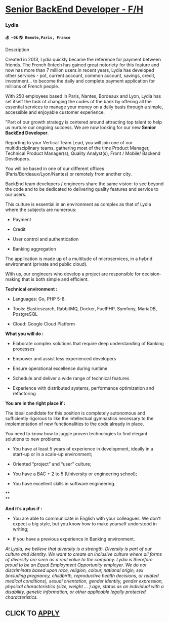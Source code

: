 # [Senior BackEnd Developer - F/H](https://www.remotewlb.com/apply/senior-backend-developer-f-h-72744)  
### Lydia  
#### `💰 ~0k` `🌎 Remote,Paris, France`  

Description

Created in 2013, Lydia quickly became the reference for payment between friends. The French fintech has gained great notoriety for this feature and now has more than 7 million users.In recent years, Lydia has developed other services - pot, current account, common account, savings, credit, investment... to become the daily and complete payment application for millions of French people.

With 250 employees based in Paris, Nantes, Bordeaux and Lyon, Lydia has set itself the task of changing the codes of the bank by offering all the essential services to manage your money on a daily basis through a simple, accessible and enjoyable customer experience.

"Part of our growth strategy is centered around attracting top talent to help us nurture our ongoing success. We are now looking for our new **Senior BackEnd Developer**.

Reporting to your Vertical Team Lead, you will join one of our multidisciplinary teams, gathering most of the time Product Manager, Technical Product Manager(s), Quality Analyst(s), Front / Mobile/ Backend Developers.

You will be based in one of our different offices (Paris/Bordeaux/Lyon/Nantes) or remotely from another city.

BackEnd team developers / engineers share the same vision: to see beyond the code and to be dedicated to delivering quality features and service to our users.

This culture is essential in an environment as complex as that of Lydia where the subjects are numerous:

  * Payment

  * Credit

  * User control and authentication

  * Banking aggregation

The application is made up of a multitude of microservices, in a hybrid environment (private and public cloud).

With us, our engineers who develop a project are responsible for decision-making that is both simple and efficient.

 **Technical environment :**

  * Languages: Go, PHP 5-8.

  * Tools: Elasticsearch, RabbitMQ, Docker, FuelPHP, Symfony, MariaDB, PostgreSQL

  * Cloud: Google Cloud Platform

**What you will do :**

  * Elaborate complex solutions that require deep understanding of Banking processes

  * Empower and assist less experienced developers

  * Ensure operational excellence during runtime 

  * Schedule and deliver a wide range of technical features 

  * Experience with distributed systems, performance optimization and refactoring

**You are in the right place if :**

The ideal candidate for this position is completely autonomous and sufficiently rigorous to like the intellectual gymnastics necessary to the implementation of new functionalities to the code already in place.

You need to know how to juggle proven technologies to find elegant solutions to new problems.

  * You have at least 5 years of experience in development, ideally in a start-up or in a scale-up environment;

  * Oriented “project” and “user” culture;

  * You have a BAC + 2 to 5 (University or engineering school);

  * You have excellent skills in software engineering.

**  
**

**And it’s a plus if :**

  * You are able to communicate in English with your colleagues. We don't expect a big style, but you know how to make yourself understood in writing;

  * If you have a previous experience in Banking environment.

_At Lydia, we believe that diversity is a strength. Diversity is part of our culture and identity. We want to create an inclusive culture where all forms of diversity are seen as a real value to the company. Lydia is therefore proud to be an Equal Employment Opportunity employer. We do not discriminate based upon race, religion, colour, national origin, sex (including pregnancy, childbirth, reproductive health decisions, or related medical conditions), sexual orientation, gender identity, gender expression, physical characteristics (size, weight ... ).age, status as an individual with a disability, genetic information, or other applicable legally protected characteristics._

  
## CLICK TO [APPLY](https://www.remotewlb.com/apply/senior-backend-developer-f-h-72744)

